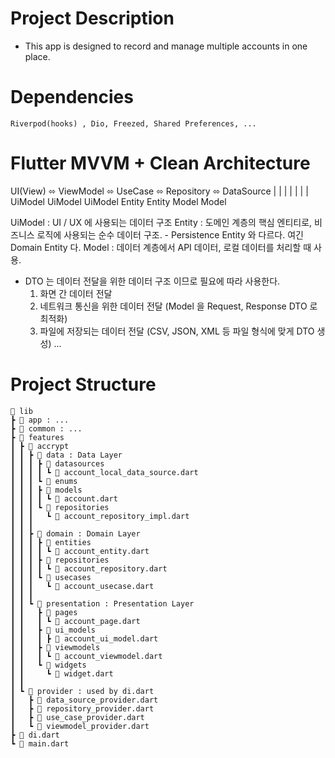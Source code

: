 # Project Description
- This app is designed to record and manage multiple accounts in one place.

# Dependencies
`Riverpod(hooks) , Dio, Freezed, Shared Preferences, ...`

# Flutter MVVM + Clean Architecture
UI(View)    ⬄   ViewModel   ⬄     UseCase       ⬄    Repository  ⬄    DataSource
    |               |            |        |            |      |             |
  UiModel        UiModel      UiModel   Entity      Entity  Model        Model

UiModel : UI / UX 에 사용되는 데이터 구조
Entity : 도메인 계층의 핵심 엔티티로, 비즈니스 로직에 사용되는 순수 데이터 구조.
    - Persistence Entity 와 다르다. 여긴 Domain Entity 다.
Model : 데이터 계층에서 API 데이터, 로컬 데이터를 처리할 때 사용.

* DTO 는 데이터 전달을 위한 데이터 구조 이므로 필요에 따라 사용한다.
  1. 화면 간 데이터 전달
  2. 네트워크 통신을 위한 데이터 전달 (Model 을 Request, Response DTO 로 최적화)
  3. 파일에 저장되는 데이터 전달 (CSV, JSON, XML 등 파일 형식에 맞게 DTO 생성)
  ...
  
# Project Structure
```
📂 lib
┣ 📂 app : ...
┣ 📂 common : ...
┣ 📂 features
┃ ┣ 📂 accrypt
┃ ┃ ┣ 📂 data : Data Layer
┃ ┃ ┃ ┣ 📂 datasources
┃ ┃ ┃ ┃ ┗ 📜 account_local_data_source.dart
┃ ┃ ┃ ┗ 📂 enums
┃ ┃ ┃ ┣ 📂 models
┃ ┃ ┃ ┃ ┗ 📜 account.dart
┃ ┃ ┃ ┗ 📂 repositories
┃ ┃ ┃   ┗ 📜 account_repository_impl.dart
┃ ┃ ┃ 
┃ ┃ ┣ 📂 domain : Domain Layer
┃ ┃ ┃ ┣ 📂 entities
┃ ┃ ┃ ┃ ┗ 📜 account_entity.dart
┃ ┃ ┃ ┣ 📂 repositories
┃ ┃ ┃ ┃ ┗ 📜 account_repository.dart
┃ ┃ ┃ ┗ 📂 usecases
┃ ┃ ┃   ┗ 📜 account_usecase.dart
┃ ┃ ┃ 
┃ ┃ ┗ 📂 presentation : Presentation Layer
┃ ┃   ┣ 📂 pages
┃ ┃   ┃ ┗ 📜 account_page.dart
┃ ┃   ┣ 📂 ui_models
┃ ┃   ┃ ┣ 📜 account_ui_model.dart
┃ ┃   ┣ 📂 viewmodels
┃ ┃   ┃ ┗ 📜 account_viewmodel.dart
┃ ┃   ┗ 📂 widgets
┃ ┃     ┗ 📜 widget.dart
┃ ┃
┃ ┗ 📂 provider : used by di.dart
┃   ┣ 📜 data_source_provider.dart
┃   ┣ 📜 repository_provider.dart
┃   ┣ 📜 use_case_provider.dart
┃   ┗ 📜 viewmodel_provider.dart
┣ 📜 di.dart
┗ 📜 main.dart
```